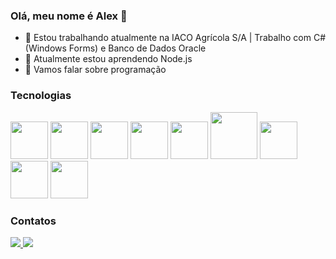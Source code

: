 ### Olá, meu nome é Alex 👋

- 🔭 Estou trabalhando atualmente na IACO Agrícola S/A | Trabalho com C# (Windows Forms) e Banco de Dados Oracle
- 🌱 Atualmente estou aprendendo Node.js
- 💬 Vamos falar sobre programação

### Tecnologias

<div>                   
  <img src="https://cdn.jsdelivr.net/gh/devicons/devicon/icons/csharp/csharp-original.svg" width = "60" />           
  <img src="https://cdn.jsdelivr.net/gh/devicons/devicon/icons/oracle/oracle-original.svg" width = "60" />    
  <img src="https://cdn.jsdelivr.net/gh/devicons/devicon@latest/icons/mysql/mysql-original-wordmark.svg" width = "60" />
  <img src="https://cdn.jsdelivr.net/gh/devicons/devicon@latest/icons/javascript/javascript-original.svg" width = "60" />
  <img src="https://cdn.jsdelivr.net/gh/devicons/devicon@latest/icons/typescript/typescript-original.svg" width = "60" />
  <img src="https://cdn.jsdelivr.net/gh/devicons/devicon@latest/icons/nodejs/nodejs-original-wordmark.svg" width = "75" />
  <img src="https://cdn.jsdelivr.net/gh/devicons/devicon@latest/icons/html5/html5-original-wordmark.svg" width = "60" />
  <img src="https://cdn.jsdelivr.net/gh/devicons/devicon@latest/icons/css3/css3-original-wordmark.svg" width = "60" />
  <img src="https://cdn.jsdelivr.net/gh/devicons/devicon@latest/icons/bootstrap/bootstrap-original-wordmark.svg" width = "60" />
</div>

### Contatos

<div>
  <a href="https://www.facebook.com/profile.php?id=100003597521099&mibextid=ZbWKwL">
    <img src="https://img.shields.io/badge/Facebook-1877F2?style=for-the-badge&logo=facebook&logoColor=white" />
  </a>
  <a href="https://www.linkedin.com/in/alex-jr-arruda/">
    <img src="https://img.shields.io/badge/LinkedIn-0077B5?style=for-the-badge&logo=linkedin&logoColor=white" />
  </a>
</div>
